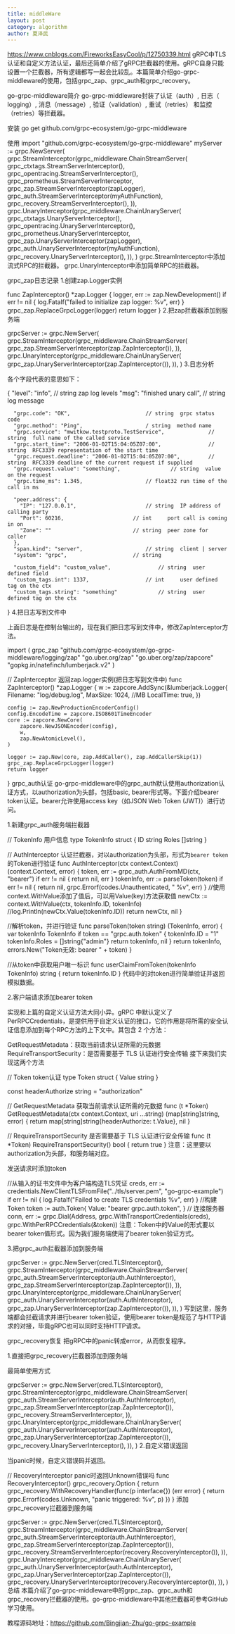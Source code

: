 ```yaml
---
title: middleWare
layout: post
category: algorithm
author: 夏泽民
---
```

https://www.cnblogs.com/FireworksEasyCool/p/12750339.html
gRPC中TLS认证和自定义方法认证，最后还简单介绍了gRPC拦截器的使用。gRPC自身只能设置一个拦截器，所有逻辑都写一起会比较乱。本篇简单介绍go-grpc-middleware的使用，包括grpc_zap、grpc_auth和grpc_recovery。

go-grpc-middleware简介
go-grpc-middleware封装了认证（auth）, 日志（ logging）, 消息（message）, 验证（validation）, 重试（retries） 和监控（retries）等拦截器。

安装 go get github.com/grpc-ecosystem/go-grpc-middleware
<!-- more -->
使用
import "github.com/grpc-ecosystem/go-grpc-middleware"
myServer := grpc.NewServer(
    grpc.StreamInterceptor(grpc_middleware.ChainStreamServer(
        grpc_ctxtags.StreamServerInterceptor(),
        grpc_opentracing.StreamServerInterceptor(),
        grpc_prometheus.StreamServerInterceptor,
        grpc_zap.StreamServerInterceptor(zapLogger),
        grpc_auth.StreamServerInterceptor(myAuthFunction),
        grpc_recovery.StreamServerInterceptor(),
    )),
    grpc.UnaryInterceptor(grpc_middleware.ChainUnaryServer(
        grpc_ctxtags.UnaryServerInterceptor(),
        grpc_opentracing.UnaryServerInterceptor(),
        grpc_prometheus.UnaryServerInterceptor,
        grpc_zap.UnaryServerInterceptor(zapLogger),
        grpc_auth.UnaryServerInterceptor(myAuthFunction),
        grpc_recovery.UnaryServerInterceptor(),
    )),
)
grpc.StreamInterceptor中添加流式RPC的拦截器。
grpc.UnaryInterceptor中添加简单RPC的拦截器。

grpc_zap日志记录
1.创建zap.Logger实例

func ZapInterceptor() *zap.Logger {
	logger, err := zap.NewDevelopment()
	if err != nil {
		log.Fatalf("failed to initialize zap logger: %v", err)
	}
	grpc_zap.ReplaceGrpcLogger(logger)
	return logger
}
2.把zap拦截器添加到服务端

grpcServer := grpc.NewServer(
	grpc.StreamInterceptor(grpc_middleware.ChainStreamServer(
			grpc_zap.StreamServerInterceptor(zap.ZapInterceptor()),
		)),
		grpc.UnaryInterceptor(grpc_middleware.ChainUnaryServer(
			grpc_zap.UnaryServerInterceptor(zap.ZapInterceptor()),
		)),
	)
3.日志分析


各个字段代表的意思如下：

{
	  "level": "info",						// string  zap log levels
	  "msg": "finished unary call",					// string  log message

	  "grpc.code": "OK",						// string  grpc status code
	  "grpc.method": "Ping",					/ string  method name
	  "grpc.service": "mwitkow.testproto.TestService",              // string  full name of the called service
	  "grpc.start_time": "2006-01-02T15:04:05Z07:00",               // string  RFC3339 representation of the start time
	  "grpc.request.deadline": "2006-01-02T15:04:05Z07:00",         // string  RFC3339 deadline of the current request if supplied
	  "grpc.request.value": "something",				// string  value on the request
	  "grpc.time_ms": 1.345,					// float32 run time of the call in ms

	  "peer.address": {
	    "IP": "127.0.0.1",						// string  IP address of calling party
	    "Port": 60216,						// int     port call is coming in on
	    "Zone": ""							// string  peer zone for caller
	  },
	  "span.kind": "server",					// string  client | server
	  "system": "grpc",						// string

	  "custom_field": "custom_value",				// string  user defined field
	  "custom_tags.int": 1337,					// int     user defined tag on the ctx
	  "custom_tags.string": "something"				// string  user defined tag on the ctx
}
4.把日志写到文件中

上面日志是在控制台输出的，现在我们把日志写到文件中，修改ZapInterceptor方法。

import (
	grpc_zap "github.com/grpc-ecosystem/go-grpc-middleware/logging/zap"
	"go.uber.org/zap"
	"go.uber.org/zap/zapcore"
	"gopkg.in/natefinch/lumberjack.v2"
)

// ZapInterceptor 返回zap.logger实例(把日志写到文件中)
func ZapInterceptor() *zap.Logger {
	w := zapcore.AddSync(&lumberjack.Logger{
		Filename:  "log/debug.log",
		MaxSize:   1024, //MB
		LocalTime: true,
	})

	config := zap.NewProductionEncoderConfig()
	config.EncodeTime = zapcore.ISO8601TimeEncoder
	core := zapcore.NewCore(
		zapcore.NewJSONEncoder(config),
		w,
		zap.NewAtomicLevel(),
	)

	logger := zap.New(core, zap.AddCaller(), zap.AddCallerSkip(1))
	grpc_zap.ReplaceGrpcLogger(logger)
	return logger
}
grpc_auth认证
go-grpc-middleware中的grpc_auth默认使用authorization认证方式，以authorization为头部，包括basic, bearer形式等。下面介绍bearer token认证。bearer允许使用access key（如JSON Web Token (JWT)）进行访问。

1.新建grpc_auth服务端拦截器

// TokenInfo 用户信息
type TokenInfo struct {
	ID    string
	Roles []string
}

// AuthInterceptor 认证拦截器，对以authorization为头部，形式为`bearer token`的Token进行验证
func AuthInterceptor(ctx context.Context) (context.Context, error) {
	token, err := grpc_auth.AuthFromMD(ctx, "bearer")
	if err != nil {
		return nil, err
	}
	tokenInfo, err := parseToken(token)
	if err != nil {
		return nil, grpc.Errorf(codes.Unauthenticated, " %v", err)
	}
	//使用context.WithValue添加了值后，可以用Value(key)方法获取值
	newCtx := context.WithValue(ctx, tokenInfo.ID, tokenInfo)
	//log.Println(newCtx.Value(tokenInfo.ID))
	return newCtx, nil
}

//解析token，并进行验证
func parseToken(token string) (TokenInfo, error) {
	var tokenInfo TokenInfo
	if token == "grpc.auth.token" {
		tokenInfo.ID = "1"
		tokenInfo.Roles = []string{"admin"}
		return tokenInfo, nil
	}
	return tokenInfo, errors.New("Token无效: bearer " + token)
}

//从token中获取用户唯一标识
func userClaimFromToken(tokenInfo TokenInfo) string {
	return tokenInfo.ID
}
代码中的对token进行简单验证并返回模拟数据。

2.客户端请求添加bearer token

实现和上篇的自定义认证方法大同小异。gRPC 中默认定义了 PerRPCCredentials，是提供用于自定义认证的接口，它的作用是将所需的安全认证信息添加到每个RPC方法的上下文中。其包含 2 个方法：

GetRequestMetadata：获取当前请求认证所需的元数据
RequireTransportSecurity：是否需要基于 TLS 认证进行安全传输
接下来我们实现这两个方法

// Token token认证
type Token struct {
	Value string
}

const headerAuthorize string = "authorization"

// GetRequestMetadata 获取当前请求认证所需的元数据
func (t *Token) GetRequestMetadata(ctx context.Context, uri ...string) (map[string]string, error) {
	return map[string]string{headerAuthorize: t.Value}, nil
}

// RequireTransportSecurity 是否需要基于 TLS 认证进行安全传输
func (t *Token) RequireTransportSecurity() bool {
	return true
}
注意：这里要以authorization为头部，和服务端对应。

发送请求时添加token

//从输入的证书文件中为客户端构造TLS凭证
	creds, err := credentials.NewClientTLSFromFile("../tls/server.pem", "go-grpc-example")
	if err != nil {
		log.Fatalf("Failed to create TLS credentials %v", err)
	}
	//构建Token
	token := auth.Token{
		Value: "bearer grpc.auth.token",
	}
	// 连接服务器
	conn, err := grpc.Dial(Address, grpc.WithTransportCredentials(creds), grpc.WithPerRPCCredentials(&token))
注意：Token中的Value的形式要以bearer token值形式。因为我们服务端使用了bearer token验证方式。

3.把grpc_auth拦截器添加到服务端

grpcServer := grpc.NewServer(cred.TLSInterceptor(),
	grpc.StreamInterceptor(grpc_middleware.ChainStreamServer(
	        grpc_auth.StreamServerInterceptor(auth.AuthInterceptor),
			grpc_zap.StreamServerInterceptor(zap.ZapInterceptor()),
		)),
		grpc.UnaryInterceptor(grpc_middleware.ChainUnaryServer(
		    grpc_auth.UnaryServerInterceptor(auth.AuthInterceptor),
			grpc_zap.UnaryServerInterceptor(zap.ZapInterceptor()),
		)),
	)
写到这里，服务端都会拦截请求并进行bearer token验证，使用bearer token是规范了与HTTP请求的对接，毕竟gRPC也可以同时支持HTTP请求。

grpc_recovery恢复
把gRPC中的panic转成error，从而恢复程序。

1.直接把grpc_recovery拦截器添加到服务端

最简单使用方式

grpcServer := grpc.NewServer(cred.TLSInterceptor(),
	grpc.StreamInterceptor(grpc_middleware.ChainStreamServer(
	        grpc_auth.StreamServerInterceptor(auth.AuthInterceptor),
			grpc_zap.StreamServerInterceptor(zap.ZapInterceptor()),
			grpc_recovery.StreamServerInterceptor,
		)),
		grpc.UnaryInterceptor(grpc_middleware.ChainUnaryServer(
		    grpc_auth.UnaryServerInterceptor(auth.AuthInterceptor),
			grpc_zap.UnaryServerInterceptor(zap.ZapInterceptor()),
            grpc_recovery.UnaryServerInterceptor(),
		)),
	)
2.自定义错误返回

当panic时候，自定义错误码并返回。

// RecoveryInterceptor panic时返回Unknown错误吗
func RecoveryInterceptor() grpc_recovery.Option {
	return grpc_recovery.WithRecoveryHandler(func(p interface{}) (err error) {
		return grpc.Errorf(codes.Unknown, "panic triggered: %v", p)
	})
}
添加grpc_recovery拦截器到服务端

grpcServer := grpc.NewServer(cred.TLSInterceptor(),
	grpc.StreamInterceptor(grpc_middleware.ChainStreamServer(
	        grpc_auth.StreamServerInterceptor(auth.AuthInterceptor),
			grpc_zap.StreamServerInterceptor(zap.ZapInterceptor()),
			grpc_recovery.StreamServerInterceptor(recovery.RecoveryInterceptor()),
		)),
		grpc.UnaryInterceptor(grpc_middleware.ChainUnaryServer(
		    grpc_auth.UnaryServerInterceptor(auth.AuthInterceptor),
			grpc_zap.UnaryServerInterceptor(zap.ZapInterceptor()),
            grpc_recovery.UnaryServerInterceptor(recovery.RecoveryInterceptor()),
		)),
	)
总结
本篇介绍了go-grpc-middleware中的grpc_zap、grpc_auth和grpc_recovery拦截器的使用。go-grpc-middleware中其他拦截器可参考GitHub学习使用。

教程源码地址：https://github.com/Bingjian-Zhu/go-grpc-example
